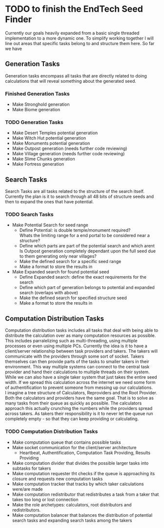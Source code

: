 # TODO to finish the EndTech Seed Finder

Currently our goals heavily expanded from a basic single threaded implementation to a more dynamic one.
To simplify working together I will line out areas that specific tasks belong to and structure them here.
So far we have

## Generation Tasks

Generation tasks encompass all tasks that are directly related to doing calculations that will reveal something about the generated seed.

### Finished Generation Tasks

- Make Stronghold generation
- Make Biome generation

### TODO Generation Tasks

- Make Desert Temples potential generation
- Make Witch Hut potential generation
- Make Monuments potential generation
- Make Outpost generation (needs further code reviewing)
- Make Village generation (needs further code reviewing)
- Make Slime Chunks generation
- Make Fortress generation

## Search Tasks

Search Tasks are all tasks related to the structure of the search itself.
Currently the plan is it to search through all 48 bits of structure seeds and then to expand the ones that have potential.

### TODO Search Tasks

- Make Potential Search for seed range
  - Define Potential: is double temple/monument required?  
   Whats the limiting range for a end portal to be considered near a structure?
  - Define which parts are part of the potential search and which arent  
   Is Outpost generation completely dependant upon the full seed due to them generating only near villages?
  - Make the defined search for a specific seed range
  - Make a format to store the results in
- Make Expanded search for found potential seed
  - Define Expanded search: define the exact requirements for the search
  - Define which part of generation belongs to potential and expanded search (overlaps with above)
  - Make the defined search for specified structure seed
  - Make a format to store the results in

## Computation Distribution Tasks

Computation distribution tasks includes all tasks that deal with being able to distribute the calculation over as many computation resources as possible.
This includes parralelizing such as multi-threading, using multiple processes or even using multiple PCs.
Currently the idea is it to have a client/server relationship between task providers and takers.
The takers will communicate with the providers through some sort of socket.
Takers themselves can then provide parts of the tasks to smaller takers in their environment.
This way multiple systems can connect to the central task provider and hand their calculations to multiple threads on their system.
While we can also have a single taker system that just takes the entire seed width.
If we spread this calculation across the internet we need some form of authentification to prevent someone from messing up our calculations.  
I imagine a tree structure of Calculators, Reproviders and the Root Provider.
Both the calculators and providers have the same goal. That is to solve as many tasks from their queue as quickly as possible.
The calculators approach this actually crunching the numbers while the providers spread across takers.
As takers their responsibility is it to never let the queue run completely empty - so that they can keep providing or calculating.

### TODO Computation Distribution Tasks

- Make computation queue that contains possible tasks
- Make socket communication for the client/server architecture
  - Heartbeat, Authentification, Computation Task Providing, Results Providing
- Make computation divider that divides the possible larger tasks into subtasks for takers
- Make computation requester tht checks if the queue is approaching its closure and requests new computation tasks
- Make computation tracker that tracks by which taker calculations were/are made
- Make computation redistributor that redistributes a task from a taker that takes too long or lost connection
- Make the role archetypes: calculators, root distributors and redistributors.
- Make computation balancer that balances the distribution of potential search tasks and expanding search tasks among the takers
